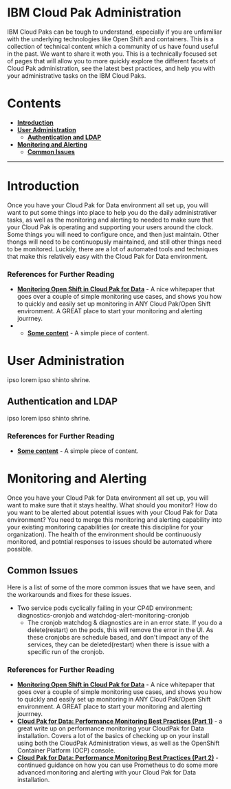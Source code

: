 # IBM Cloud Pak Administration
IBM Cloud Paks can be tough to understand, especially if you are unfamiliar with the underlying technologies like Open Shift and containers.  This is a collection of technical content which a community of us have found useful in the past.  We want to share it woth you.
This is a technically focused set of pages that will allow you to more quickly explore the different facets of Cloud Pak administration, see the latest best practices, and help you with your administrative tasks on the IBM Cloud Paks.
# Contents
- **[Introduction](#introduction)**
- **[User Administration](#user-administration)**
  - **[Authentication and LDAP](#authentication-and-ldap)**
- **[Monitoring and Alerting](#monitoring-and-alerting)**
  - **[Common Issues](#common-issues)**

---
# Introduction
Once you have your Cloud Pak for Data environment all set up, you will want to put some things into place to help you do the daily administrativer tasks, as well as the monitoring and alerting to needed to make sure that your Cloud Pak is operating and supporting your users around the clock.  Some things you will need to configure once, and then just maintain.  Other thongs will need to be continuopusly maintained, and still other things need to be monitored.  Luckily, there are a lot of automated tools and techniques that make this relatively easy with the Cloud Pak for Data environment.

### References for Further Reading
- **[Monitoring Open Shift in Cloud Pak for Data](https://www.ibm.com/support/pages/node/6174375)** - A nice whitepaper that goes over a couple of simple monitoring use cases, and shows you how to quickly and easily set up monitoring in ANY Cloud Pak/Open Shift environment.  A GREAT place to start your monitoring and alerting jourrney.
- - **[Some content]()** - A simple piece of content.

# User Administration
ipso lorem ipso shinto shrine.

## Authentication and LDAP
ipso lorem ipso shinto shrine.

### References for Further Reading
- **[Some content]()** - A simple piece of content.

# Monitoring and Alerting
Once you have your Cloud Pak for Data environment all set up, you will want to make sure that it stays healthy.  What should you monitor?  How do you want to be alerted about potential issues with your Cloud Pak for Data environment?  You need to merge this monitoring and alerting capability into your existing monitoring capabilities (or create this discipline for your organization).  The health of the environment should be continuously monitored, and potntial responses to issues should be automated where possible.

## Common Issues

Here is a list of some of the more common issues that we have seen, and the workarounds and fixes for these issues.

- Two service pods cyclically failing in your CP4D environment:  diagnostics-cronjob and watchdog-alert-monitoring-cronjob
  - The cronjob watchdog & diagnostics are in an error state. If you do a delete(restart) on the pods, this will remove the error in the UI.  As these cronjobs are schedule based, and don't impact any of the services, they can be deleted(restart) when there is issue with a specific run of the cronjob.

### References for Further Reading
- **[Monitoring Open Shift in Cloud Pak for Data](https://www.ibm.com/support/pages/node/6174375)** - A nice whitepaper that goes over a couple of simple monitoring use cases, and shows you how to quickly and easily set up monitoring in ANY Cloud Pak/Open Shift environment.  A GREAT place to start your monitoring and alerting jourrney.
- **[Cloud Pak for Data: Performance Monitoring Best Practices (Part 1)](https://medium.com/ibm-data-ai/cloud-pak-for-data-36ba41d6dd80)** - a great write up on performance monitoring your CloudPak for Data installation.  Covers a lot of the basics of checking up on your install using both the CloudPak Administration views, as well as the OpenShift Container Platform (OCP) console.
- **[Cloud Pak for Data: Performance Monitoring Best Practices (Part 2)](https://medium.com/ibm-data-ai/cloud-pak-for-data-c5e7946cc4a4)** - continued guidance on how you can use Prometheus to do some more advanced monitoring and alerting with your Cloud Pak for Data installation.
